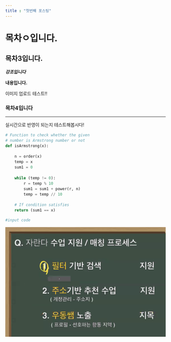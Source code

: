 ```yaml
---
title : "첫번째 포스팅"
---
```


# 목차ㅇ입니다.

## 목차3입니다.




***강조입니다***

**내용입니다.**

이미지 업로드 테스트!!
### 목차4입니다
---
실시간으로 반영이 되는지 테스트해봅시다!





```python
# Function to check whether the given 
# number is Armstrong number or not
def isArmstrong(x):
      
    n = order(x)
    temp = x
    sum1 = 0
      
    while (temp != 0):
        r = temp % 10
        sum1 = sum1 + power(r, n)
        temp = temp // 10
  
    # If condition satisfies
    return (sum1 == x)
```

```python
#input code

```

![1](../assets/images/2022-01-19-first/1.PNG)
